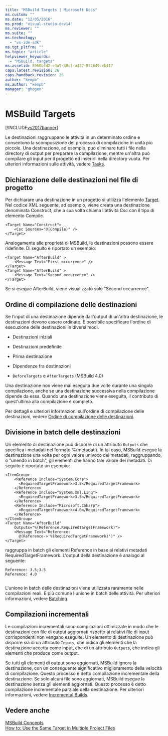 ```yaml
---
title: "MSBuild Targets | Microsoft Docs"
ms.custom: ""
ms.date: "12/05/2016"
ms.prod: "visual-studio-dev14"
ms.reviewer: ""
ms.suite: ""
ms.technology: 
  - "vs-ide-sdk"
ms.tgt_pltfrm: ""
ms.topic: "article"
helpviewer_keywords: 
  - "MSBuild, targets"
ms.assetid: 8060b4d2-e4a9-48cf-a437-852649ceb417
caps.latest.revision: 26
caps.handback.revision: 26
author: "kempb"
ms.author: "kempb"
manager: "ghogen"
---
```

# MSBuild Targets
[!INCLUDE[vs2017banner](../code-quality/includes/vs2017banner.md)]

Le destinazioni raggruppano le attività in un determinato ordine e consentono la scomposizione del processo di compilazione in unità più piccole.  Una destinazione, ad esempio, può eliminare tutti i file nella directory di output per preparare la compilazione, mentre un'altra può compilare gli input per il progetto ed inserirli nella directory vuota.  Per ulteriori informazioni sulle attività, vedere [Tasks](../msbuild/msbuild-tasks.md).  
  
## Dichiarazione delle destinazioni nel file di progetto  
 Per dichiarare una destinazione in un progetto si utilizza l'elemento [Target](../msbuild/target-element-msbuild.md).  Nel codice XML seguente, ad esempio, viene creata una destinazione denominata Construct, che a sua volta chiama l'attività Csc con il tipo di elemento Compile.  
  
```  
<Target Name="Construct">  
    <Csc Sources="@(Compile)" />  
</Target>  
```  
  
 Analogamente alle proprietà di MSBuild, le destinazioni possono essere ridefinite.  Di seguito è riportato un esempio:  
  
```  
<Target Name="AfterBuild" >  
    <Message Text="First occurrence" />  
</Target>  
<Target Name="AfterBuild" >  
    <Message Text="Second occurrence" />  
</Target>  
```  
  
 Se si esegue AfterBuild, viene visualizzato solo "Second occurrence".  
  
## Ordine di compilazione delle destinazioni  
 Se l'input di una destinazione dipende dall'output di un'altra destinazione, le destinazioni devono essere ordinate.  È possibile specificare l'ordine di esecuzione delle destinazioni in diversi modi.  
  
-   Destinazioni iniziali  
  
-   Destinazioni predefinite  
  
-   Prima destinazione  
  
-   Dipendenze fra destinazioni  
  
-   `BeforeTargets` e `AfterTargets` \(MSBuild 4.0\)  
  
 Una destinazione non viene mai eseguita due volte durante una singola compilazione, anche se una destinazione successiva nella compilazione dipende da essa.  Quando una destinazione viene eseguita, il contributo di quest'ultima alla compilazione è completo.  
  
 Per dettagli e ulteriori informazioni sull'ordine di compilazione delle destinazioni, vedere [Ordine di compilazione delle destinazioni](../msbuild/target-build-order.md).  
  
## Divisione in batch delle destinazioni  
 Un elemento di destinazione può disporre di un attributo `Outputs` che specifica i metadati nel formato %\(metadati\).  In tal caso, MSBuild esegue la destinazione una volta per ogni valore univoco dei metadati, raggruppando, o "unendo in batch", gli elementi che hanno tale valore dei metadati.  Di seguito è riportato un esempio:  
  
```  
<ItemGroup>  
    <Reference Include="System.Core">  
      <RequiredTargetFramework>3.5</RequiredTargetFramework>  
    </Reference>  
    <Reference Include="System.Xml.Linq">  
      <RequiredTargetFramework>3.5</RequiredTargetFramework>  
    </Reference>  
    <Reference Include="Microsoft.CSharp">  
      <RequiredTargetFramework>4.0</RequiredTargetFramework>  
    </Reference>  
</ItemGroup>  
<Target Name="AfterBuild"  
    Outputs="%(Reference.RequiredTargetFramework)">  
    <Message Text="Reference:  
      @(Reference->'%(RequiredTargetFramework)')" />  
</Target>  
```  
  
 raggruppa in batch gli elementi Reference in base ai relativi metadati RequiredTargetFramework.  L'output della destinazione è analogo al seguente:  
  
```  
Reference: 3.5;3.5  
Reference: 4.0  
  
```  
  
 L'unione in batch delle destinazioni viene utilizzata raramente nelle compilazioni reali.  È più comune l'unione in batch delle attività.  Per ulteriori informazioni, vedere [Batching](../msbuild/msbuild-batching.md).  
  
## Compilazioni incrementali  
 Le compilazioni incrementali sono compilazioni ottimizzate in modo che le destinazioni con file di output aggiornati rispetto ai relativi file di input corrispondenti non vengano eseguite.  Un elemento di destinazione può disporre sia di un attributo `Inputs`, che indica gli elementi che la destinazione accetta come input, che di un attributo `Outputs`, che indica gli elementi che produce come output.  
  
 Se tutti gli elementi di output sono aggiornati, MSBuild ignora la destinazione, con un conseguente significativo miglioramento della velocità di compilazione.  Questo processo è detto compilazione incrementale della destinazione.  Se solo alcuni file sono aggiornati, MSBuild esegue la destinazione senza gli elementi aggiornati.  Questo processo è detto compilazione incrementale parziale della destinazione.  Per ulteriori informazioni, vedere [Incremental Builds](../msbuild/incremental-builds.md).  
  
## Vedere anche  
 [MSBuild Concepts](../msbuild/msbuild-concepts.md)   
 [How to: Use the Same Target in Multiple Project Files](../Topic/How%20to:%20Use%20the%20Same%20Target%20in%20Multiple%20Project%20Files.md)